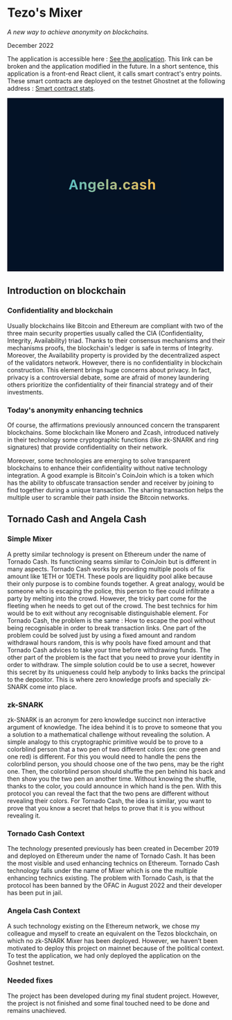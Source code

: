 # Tezo's Mixer
*A new way to achieve anonymity on blockchains.*

December 2022

The application is accessible here : [See the application](https://tezmix.netlify.app/). This link can be broken and the application modified in the future. In a short sentence, this application is a front-end React client, it calls smart contract's entry points. These smart contracts are deployed on the testnet Ghostnet at the following address : [Smart contract stats](https://ghost.tzstats.com/KT1MGC57zDgqtCcxzECequWc1GHyckGiTxbx).

![Tezo's Mixer preview](/project_7.jpg)

## Introduction on blockchain

### Confidentiality and blockchain

Usually blockchains like Bitcoin and Ethereum are compliant with two of the three main security properties usually called the CIA (Confidentiality, Integrity, Availability) triad. Thanks to their consensus mechanisms and their mechanisms proofs, the blockchain's ledger is safe in terms of Integrity. Moreover, the Availability property is provided by the decentralized aspect of the validators network. However, there is no confidentiality in blockchain construction. This element brings huge concerns about privacy. In fact, privacy is a controversial debate, some are afraid of money laundering others prioritize the confidentiality of their financial strategy and of their investments. 

### Today's anonymity enhancing technics

Of course, the affirmations previously announced concern the transparent blockchains. Some blockchain like Monero and Zcash, introduced natively in their technology some cryptographic functions (like zk-SNARK and ring signatures) that provide confidentiality on their network.

Moreover, some technologies are emerging to solve transparent blockchains to enhance their confidentiality without native technology integration. A good example is Bitcoin's CoinJoin which is a token which has the ability to obfuscate transaction sender and receiver by joining to find together during a unique transaction. The sharing transaction helps the multiple user to scramble their path inside the Bitcoin networks.

## Tornado Cash and Angela Cash
### Simple Mixer
A pretty similar technology is present on Ethereum under the name of Tornado Cash. Its functioning seams similar to CoinJoin but is different in many aspects. Tornado Cash works by providing multiple pools of fix amount like 1ETH or 10ETH. These pools are liquidity pool alike because their only purpose is to combine founds together. 
A great analogy, would be someone who is escaping the police, this person to flee could infiltrate a party by melting into the crowd. 
However, the tricky part come for the fleeting when he needs to get out of the crowd. The best technics for him would be to exit without any recognisable distinguishable element. 
For Tornado Cash, the problem is the same : How to escape the pool without being recognisable in order to break transaction links. One part of the problem could be solved just by using a fixed amount and random withdrawal hours random, this is why pools have fixed amount and that Tornado Cash advices to take your time before withdrawing funds. The other part of the problem is the fact that you need to prove your identity in order to withdraw. The simple solution could be to use a secret, however this secret by its uniqueness could help anybody to links backs the principal to the depositor. This is where zero knowledge proofs and specially zk-SNARK come into place.

### zk-SNARK

zk-SNARK is an acronym for zero knowledge succinct non interactive argument of knowledge. The idea behind it is to prove to someone that you a solution to a mathematical challenge without revealing the solution. A simple analogy to this cryptographic primitive would be to prove to a colorblind person that a two pen of two different colors (ex: one green and one red) is different. For this you would need to handle the pens the colorblind person, you should choose one of the two pens, may be the right one. Then, the colorblind person should shuffle the pen behind his back and then show you the two pen an another time. Without knowing the shuffle, thanks to the color, you could announce in which hand is the pen. With this protocol you can reveal the fact that the two pens are different without revealing their colors.
For Tornado Cash, the idea is similar, you want to prove that you know a secret that helps to prove that it is you without revealing it.

### Tornado Cash Context
The technology presented previously has been created in December 2019 and deployed on Ethereum under the name of Tornado Cash. It has been the most visible and used enhancing technics on Ethereum. Tornado Cash technology falls under the name of Mixer which is one the multiple enhancing technics existing.
The problem with Tornado Cash, is that the protocol has been banned by the OFAC in August 2022 and their developer has been put in jail.

### Angela Cash Context
A such technology existing on the Ethereum network, we chose my colleague and myself to create an equivalent on the Tezos blockchain, on which no zk-SNARK Mixer has been deployed.
However, we haven't been motivated to deploy this project on mainnet because of the political context.
To test the application, we had only deployed the application on the Goshnet testnet.

### Needed fixes
The project has been developed during my final student project. However, the project is not finished and some final touched need to be done and remains unachieved.
